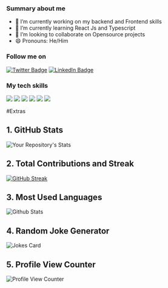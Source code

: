 
<!--**Magna-tech/Magna-tech** is a ✨ _special_ ✨ repository because its `README.md` (this file) appears on your GitHub profile.-->

### Summary about me

- 🔭 I’m currently working on my backend and Frontend skills
- 🌱 I’m currently learning React Js and Typescript
- 👯 I’m looking to collaborate on Opensource projects
- 😄 Pronouns: He/Him


<!-- - 💬 Ask me about C and Java -->
<!-- - ⚡ Fun fact: I love C 😄 -->

<!-- - 📫 How to reach me: use my email (magembenath@gmail.com)-->
<!-- - 🤔 I’m looking for help with -->




<!--[![Nathan's GitHub Banner](./assets/banner.jpg)]-->

### Follow me on 
[![Twitter Badge](https://img.shields.io/badge/Twitter-Profile-informational?style=flat&logo=twitter&logoColor=white&color=1CA2F1)](https://twitter.com/)
[![LinkedIn Badge](https://img.shields.io/badge/LinkedIn-Profile-informational?style=flat&logo=linkedin&logoColor=white&color=0D76A8)](https://www.linkedin.com/in/nathanomeri/)


### My tech skills
[](https://img.shields.io/badge/Style-CSS-informational?style=flat&logo=css3&logoColor=white&color=4AB197)
![](https://img.shields.io/badge/Java-informational?style=flat&logo=Java&logoColor=white&color=4AB197)
![](https://img.shields.io/badge/JS-Node-informational?style=flat&logo=JavaScript&logoColor=white&color=4AB197)
![](https://img.shields.io/badge/Code-MySQL-informational?style=flat&logo=MySQL&logoColor=white&color=4AB197)
![](https://img.shields.io/badge/Test-Python-informational?style=flat&logo=Python&logoColor=white&color=4AB197)
![](https://img.shields.io/badge/Tools-GitHub-informational?style=flat&logo=GitHub&logoColor=white&color=4AB197)
![](https://img.shields.io/badge/Tools-GitLab-informational?style=flat&logo=GitLab&logoColor=white&color=4AB197)


#Extras
## 1. GitHub Stats
![Your Repository's Stats](https://github-readme-stats.vercel.app/api?username=Magna-tech&show_icons=true&theme=dark)
## 2. Total Contributions and Streak
[![GitHub Streak](https://streak-stats.demolab.com/?user=Magna-tech&theme=dark)](https://git.io/streak-stats)
## 3. Most Used Languages
![Github Stats](https://github-readme-stats.vercel.app/api/top-langs/?username=Magna-tech&theme=tokyonight&hide_border=false&include_all_commits=true&count_private=true&layout=compact)
<!---## 4. Contributors Badge -->
<!---![Your Repository's Stats](https://contrib.rocks/image?repo=Magna-tech/Magna-tech)-->
## 4. Random Joke Generator
![Jokes Card](https://readme-jokes.vercel.app/api)
## 5. Profile View Counter
![Profile View Counter](https://komarev.com/ghpvc/?username=Magna-tech)
